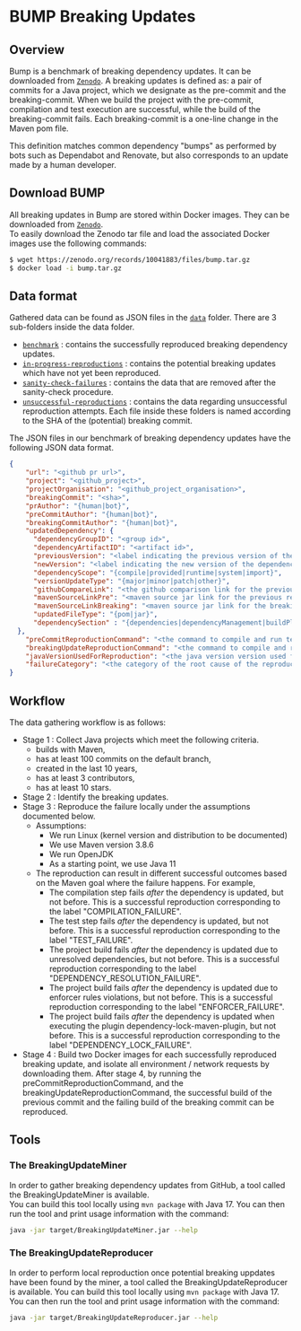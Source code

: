 # BUMP Breaking Updates

## Overview 
Bump is a benchmark of breaking dependency updates. It can be downloaded from [`Zenodo`](https://zenodo.org/records/10041883).
A breaking updates is defined as:
a pair of commits for a Java project, which we designate as the pre-commit and the breaking-commit. 
When we build the project with the pre-commit, compilation and test execution are successful, 
while the build of the breaking-commit fails. 
Each breaking-commit is a one-line change in the Maven pom file.

This definition matches common dependency "bumps" as performed by bots such as 
Dependabot and Renovate, but also corresponds to an update made by a human developer.

## Download BUMP 

All breaking updates in Bump are stored within Docker images. They can be downloaded from [`Zenodo`](https://zenodo.org/records/10041883).
<br>To easily download the Zenodo tar file and load the associated Docker images use the following commands:
```bash
$ wget https://zenodo.org/records/10041883/files/bump.tar.gz
$ docker load -i bump.tar.gz
```

## Data format 
Gathered data can be found as JSON files in the [`data`](/data) folder.
There are 3 sub-folders inside the data folder.
  * [`benchmark`](/data/benchmark) : contains the successfully reproduced breaking dependency updates.
  * [`in-progress-reproductions`](/data/in-progress-reproductions) : contains the potential breaking updates which have not yet been reproduced.
  * [`sanity-check-failures`](/data/sanity-check-failures) : contains the data that are removed after the sanity-check procedure.
  * [`unsuccessful-reproductions`](/data/unsuccessful-reproductions) : contains the data regarding unsuccessful reproduction attempts.
Each file inside these folders is named according to the SHA of the (potential) breaking commit.

The JSON files in our benchmark of breaking dependency updates have the following JSON data format.
```json
{
    "url": "<github pr url>",
    "project": "<github_project>",
    "projectOrganisation": "<github_project_organisation>",
    "breakingCommit": "<sha>",
    "prAuthor": "{human|bot}",
    "preCommitAuthor": "{human|bot}",
    "breakingCommitAuthor": "{human|bot}",
    "updatedDependency": {
      "dependencyGroupID": "<group id>",
      "dependencyArtifactID": "<artifact id>",
      "previousVersion": "<label indicating the previous version of the dependency>",
      "newVersion": "<label indicating the new version of the dependency>",
      "dependencyScope": "{compile|provided|runtime|system|import}",
      "versionUpdateType": "{major|minor|patch|other}",
      "githubCompareLink": "<the github comparison link for the previous and breaking tag releases of the updated dependency if it exists>",
      "mavenSourceLinkPre": "<maven source jar link for the previous release of the updated dependency if it exists>",
      "mavenSourceLinkBreaking": "<maven source jar link for the breaking release of the updated dependency if it exists>",
      "updatedFileType": "{pom|jar}",
      "dependencySection" : "{dependencies|dependencyManagement|buildPlugins|buildPluginManagement|profileBuildPlugins}"
  },
    "preCommitReproductionCommand": "<the command to compile and run tests without the breaking update commit>",
    "breakingUpdateReproductionCommand": "<the command to compile and run tests with the breaking update commit>",
    "javaVersionUsedForReproduction": "<the java version version used for reproduction>",
    "failureCategory": "<the category of the root cause of the reproduction failure>"
}
```

## Workflow
The data gathering workflow is as follows: 
* Stage 1 : Collect Java projects which meet the following criteria.
    * builds with Maven,
    * has at least 100 commits on the default branch, 
    * created in the last 10 years, 
    * has at least 3 contributors, 
    * has at least 10 stars.
* Stage 2 : Identify the breaking updates. 
* Stage 3 : Reproduce the failure locally under the assumptions documented below. 
  * Assumptions:
    * We run Linux (kernel version and distribution to be documented)
    * We use Maven version 3.8.6
    * We run OpenJDK
    * As a starting point, we use Java 11
  * The reproduction can result in different successful outcomes based on the Maven goal where the failure happens. For example,
    * The compilation step fails _after_ the dependency is updated, but not before.
      This is a successful reproduction corresponding to the label "COMPILATION_FAILURE".
    * The test step fails _after_ the dependency is updated, but not before.
      This is a successful reproduction corresponding to the label "TEST_FAILURE".
    * The project build fails _after_ the dependency is updated due to unresolved dependencies, but not before.
      This is a successful reproduction corresponding to the label "DEPENDENCY_RESOLUTION_FAILURE".
    * The project build fails _after_ the dependency is updated due to enforcer rules violations, but not before.
      This is a successful reproduction corresponding to the label "ENFORCER_FAILURE".
    * The project build fails _after_ the dependency is updated when executing the plugin dependency-lock-maven-plugin, but not before.
      This is a successful reproduction corresponding to the label "DEPENDENCY_LOCK_FAILURE".
* Stage 4 : Build two Docker images for each successfully reproduced breaking update, 
            and isolate all environment / network requests by downloading them.
            After stage 4, by running the preCommitReproductionCommand, and the breakingUpdateReproductionCommand, 
            the successful build of the previous commit and the failing build of the breaking commit can be reproduced. 

## Tools

### The BreakingUpdateMiner
In order to gather breaking dependency updates from GitHub, a tool called the 
BreakingUpdateMiner is available.  
You can build this tool locally using `mvn package` with Java 17.
You can then run the tool and print usage information with the command:
```bash
java -jar target/BreakingUpdateMiner.jar --help 
```

### The BreakingUpdateReproducer
In order to perform local reproduction once potential breaking uppdates have been found by the miner,
a tool called the BreakingUpdateReproducer is available.
You can build this tool locally using `mvn package` with Java 17.
You can then run the tool and print usage information with the command:
```bash
java -jar target/BreakingUpdateReproducer.jar --help 
```

